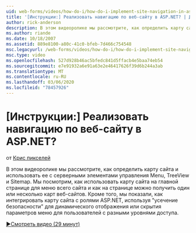 ```yaml
---
uid: web-forms/videos/how-do-i/how-do-i-implement-site-navigation-in-aspnet
title: '[Инструкции:] Реализовать навигацию по веб-сайту в ASP.NET? | Документы Майкрософт'
author: rick-anderson
description: В этом видеоролике мы рассмотрите, как определить карту сайта и использовать ее с серверными элементами управления Menu, TreeView и Sitemap. Мы посмотрим, как использовать карту сайта на главной странице...
ms.author: riande
ms.date: 10/18/2007
ms.assetid: 889e8100-a80c-41c0-bfeb-7d466c754548
msc.legacyurl: /web-forms/videos/how-do-i/how-do-i-implement-site-navigation-in-aspnet
msc.type: video
ms.openlocfilehash: 527d928b46ac5bfedc841d5ffacb4e5baa74eb54
ms.sourcegitcommit: e7e91932a6e91a63e2e46417626f39d6b244a3ab
ms.translationtype: MT
ms.contentlocale: ru-RU
ms.lasthandoff: 03/06/2020
ms.locfileid: "78457926"
---
```

# <a name="how-do-i-implement-site-navigation-in-aspnet"></a>[Инструкции:] Реализовать навигацию по веб-сайту в ASP.NET?

от [Крис пикселей](https://twitter.com/chrispels)

В этом видеоролике мы рассмотрите, как определить карту сайта и использовать ее с серверными элементами управления Menu, TreeView и Sitemap. Мы посмотрим, как использовать карту сайта на главной странице для меню всего сайта и как на странице можно получить один или несколько карт веб-сайтов. Кроме того, мы показали, как интегрировать карту сайта с ролями ASP.NET, используя "усечение безопасности" для динамического отображения или скрытия параметров меню для пользователей с разными уровнями доступа.

[&#9654;Смотреть видео (29 минут)](https://channel9.msdn.com/Blogs/ASP-NET-Site-Videos/how-do-i-implement-site-navigation-in-aspnet)
